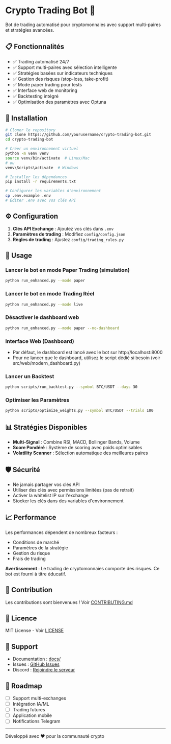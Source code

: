 # Crypto Trading Bot 🤖

Bot de trading automatisé pour cryptomonnaies avec support multi-paires et stratégies avancées.

## 📋 Fonctionnalités

- ✅ Trading automatisé 24/7
- ✅ Support multi-paires avec sélection intelligente
- ✅ Stratégies basées sur indicateurs techniques
- ✅ Gestion des risques (stop-loss, take-profit)
- ✅ Mode paper trading pour tests
- ✅ Interface web de monitoring
- ✅ Backtesting intégré
- ✅ Optimisation des paramètres avec Optuna

## 🚀 Installation

```bash
# Cloner le repository
git clone https://github.com/yourusername/crypto-trading-bot.git
cd crypto-trading-bot

# Créer un environnement virtuel
python -m venv venv
source venv/bin/activate  # Linux/Mac
# ou
venv\Scripts\activate  # Windows

# Installer les dépendances
pip install -r requirements.txt

# Configurer les variables d'environnement
cp .env.example .env
# Éditer .env avec vos clés API
```

## ⚙️ Configuration

1. **Clés API Exchange** : Ajoutez vos clés dans `.env`
2. **Paramètres de trading** : Modifiez `config/config.json`
3. **Règles de trading** : Ajustez `config/trading_rules.py`

## 📖 Usage

### Lancer le bot en mode Paper Trading (simulation)
```bash
python run_enhanced.py --mode paper
```

### Lancer le bot en mode Trading Réel
```bash
python run_enhanced.py --mode live
```

### Désactiver le dashboard web
```bash
python run_enhanced.py --mode paper --no-dashboard
```

### Interface Web (Dashboard)
- Par défaut, le dashboard est lancé avec le bot sur http://localhost:8000
- Pour ne lancer que le dashboard, utilisez le script dédié si besoin (voir src/web/modern_dashboard.py)

### Lancer un Backtest
```bash
python scripts/run_backtest.py --symbol BTC/USDT --days 30
```

### Optimiser les Paramètres
```bash
python scripts/optimize_weights.py --symbol BTC/USDT --trials 100
```

## 📊 Stratégies Disponibles

- **Multi-Signal** : Combine RSI, MACD, Bollinger Bands, Volume
- **Score Pondéré** : Système de scoring avec poids optimisables
- **Volatility Scanner** : Sélection automatique des meilleures paires

## 🛡️ Sécurité

- Ne jamais partager vos clés API
- Utiliser des clés avec permissions limitées (pas de retrait)
- Activer la whitelist IP sur l'exchange
- Stocker les clés dans des variables d'environnement

## 📈 Performance

Les performances dépendent de nombreux facteurs :
- Conditions de marché
- Paramètres de la stratégie
- Gestion du risque
- Frais de trading

**Avertissement** : Le trading de cryptomonnaies comporte des risques. Ce bot est fourni à titre éducatif.

## 🤝 Contribution

Les contributions sont bienvenues ! Voir [CONTRIBUTING.md](CONTRIBUTING.md)

## 📄 Licence

MIT License - Voir [LICENSE](LICENSE)

## 🔧 Support

- Documentation : [docs/](docs/)
- Issues : [GitHub Issues](https://github.com/yourusername/crypto-trading-bot/issues)
- Discord : [Rejoindre le serveur](https://discord.gg/xxxxx)

## 🎯 Roadmap

- [ ] Support multi-exchanges
- [ ] Intégration IA/ML
- [ ] Trading futures
- [ ] Application mobile
- [ ] Notifications Telegram

---

Développé avec ❤️ pour la communauté crypto
